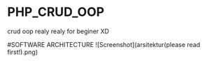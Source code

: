 # PHP_CRUD_OOP
crud oop realy realy for beginer XD

#SOFTWARE ARCHITECTURE
![Screenshot](arsitektur(please read first!).png)


